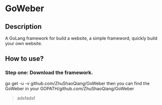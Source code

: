 # GoWeber
## Description
  A GoLang framework for build a website, a simple frameword, quickly build your own website.
  
## How to use?
### Step one: Download the framework.
  go get -u -v github.com/ZhuShaoQiang/GoWeber
  then you can find the GoWeber in your GOPATH/github.com/ZhuShaoQiang/GoWeber
>adsfadsf
